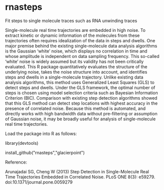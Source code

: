 rnasteps
========

Fit steps to single molecule traces such as RNA unwinding traces

Single-molecule real time trajectories are embedded in high noise. To extract kinetic or dynamic information of the molecules from these trajectories often requires idealization of the data in steps and dwells. One major premise behind the existing single-molecule data analysis algorithms is the Gaussian ‘white’ noise, which displays no correlation in time and whose amplitude is independent on data sampling frequency. This so-called ‘white’ noise is widely assumed but its validity has not been critically evaluated. This R package quantitatively evaluates the structure of the underlying noise, takes the noise structure into account, and identifies steps and dwells in a single-molecule trajectory. Unlike existing data analysis algorithms, this method uses Generalized Least Squares (GLS) to detect steps and dwells. Under the GLS framework, the optimal number of steps is chosen using model selection criteria such as Bayesian Information Criterion (BIC). Comparison with existing step detection algorithms showed that this GLS method can detect step locations with highest accuracy in the presence of correlated noise. Because this method is automated, and directly works with high bandwidth data without pre-filtering or assumption of Gaussian noise, it may be broadly useful for analysis of single-molecule real time trajectories.

Load the package into R as follows:

library(devtools)

install_github("rnasteps","glacierpoint")

Reference:

Arunajadai SG, Cheng W (2013) Step Detection in Single-Molecule Real Time Trajectories Embedded in Correlated Noise. PLoS ONE 8(3): e59279. doi:10.1371/journal.pone.0059279
